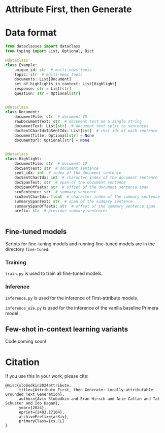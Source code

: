 # Attribute First, then Generate

# Data format

```python
from dataclasses import dataclass
from typing import List, Optional, Dict

@dataclass
class Example:
    unique_id: str  # multi-news topic
    topic: str  # multi-news topic
    documents: List[Document]
    set_of_highlights_in_context: List[Highlight]
    response: str = List[str]
    question: str = Optional[str]


@dataclass
class Document:
    documentFile: str  # document ID
    rawDocumentText: str  # document text as a single string
    documentText: List[str]  # document text split to sentences
    docSentCharIdxToSentIdx: List[int]  # char idx of each sentence
    documentTitle: Optional[str] = None
    documentUrl: Optional[str] = None


@dataclass
class Highlight:
    documentFile: str  # document ID
    docSentText: str  # document sentence
    sent_idx: int  # index of the document sentence
    docSentCharIdx: int  # character index of the document sentence
    docSpanText: str  # span of the document sentence
    docSpanOffsets: str  # offset of the document sentence span
    scuSentence: str  # summary sentence
    scuSentCharIdx: float  # character index of the summary sentence
    summarySpanText: str  # span of the summary sentence
    summarySpanOffsets: str  # offset of the summary sentence span
    prefix: str  # previous summary sentences
    
```

## Fine-tuned models

Scripts for fine-tuning models and running fine-tuned models are in the directory `fine-tuned`.

### Training

`train.py` is used to train all fine-tuned models.


### Inference

`inference.py` is used for the inference of First-attribute models.

`inference_e2e.py` is used for the inference of the vanilla baseline Primera model.

## Few-shot in-context learning variants
Code coming soon!

# Citation
If you use this in your work, please cite:
```
@misc{slobodkin2024attribute,
      title={Attribute First, then Generate: Locally-attributable Grounded Text Generation}, 
      author={Aviv Slobodkin and Eran Hirsch and Arie Cattan and Tal Schuster and Ido Dagan},
      year={2024},
      eprint={2403.17104},
      archivePrefix={arXiv},
      primaryClass={cs.CL}
}
```
